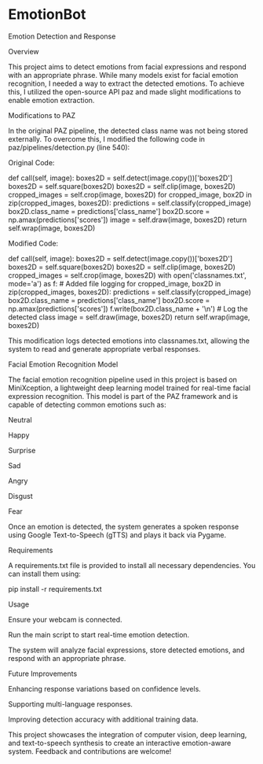 # EmotionBot

Emotion Detection and Response

Overview

This project aims to detect emotions from facial expressions and respond with an appropriate phrase. While many models exist for facial emotion recognition, I needed a way to extract the detected emotions. To achieve this, I utilized the open-source API paz and made slight modifications to enable emotion extraction.

Modifications to PAZ

In the original PAZ pipeline, the detected class name was not being stored externally. To overcome this, I modified the following code in paz/pipelines/detection.py (line 540):

Original Code:

def call(self, image):
    boxes2D = self.detect(image.copy())['boxes2D']
    boxes2D = self.square(boxes2D)
    boxes2D = self.clip(image, boxes2D)
    cropped_images = self.crop(image, boxes2D)
    for cropped_image, box2D in zip(cropped_images, boxes2D):
        predictions = self.classify(cropped_image)
        box2D.class_name = predictions['class_name']
        box2D.score = np.amax(predictions['scores'])
    image = self.draw(image, boxes2D)
    return self.wrap(image, boxes2D)

Modified Code:

def call(self, image):
    boxes2D = self.detect(image.copy())['boxes2D']
    boxes2D = self.square(boxes2D)
    boxes2D = self.clip(image, boxes2D)
    cropped_images = self.crop(image, boxes2D)
    with open('classnames.txt', mode='a') as f:  # Added file logging
        for cropped_image, box2D in zip(cropped_images, boxes2D):
            predictions = self.classify(cropped_image)
            box2D.class_name = predictions['class_name']
            box2D.score = np.amax(predictions['scores'])
            f.write(box2D.class_name + '\n')  # Log the detected class
    image = self.draw(image, boxes2D)
    return self.wrap(image, boxes2D)

This modification logs detected emotions into classnames.txt, allowing the system to read and generate appropriate verbal responses.

Facial Emotion Recognition Model

The facial emotion recognition pipeline used in this project is based on MiniXception, a lightweight deep learning model trained for real-time facial expression recognition. This model is part of the PAZ framework and is capable of detecting common emotions such as:

Neutral

Happy

Surprise

Sad

Angry

Disgust

Fear

Once an emotion is detected, the system generates a spoken response using Google Text-to-Speech (gTTS) and plays it back via Pygame.

Requirements

A requirements.txt file is provided to install all necessary dependencies. You can install them using:

pip install -r requirements.txt

Usage

Ensure your webcam is connected.

Run the main script to start real-time emotion detection.

The system will analyze facial expressions, store detected emotions, and respond with an appropriate phrase.

Future Improvements

Enhancing response variations based on confidence levels.

Supporting multi-language responses.

Improving detection accuracy with additional training data.

This project showcases the integration of computer vision, deep learning, and text-to-speech synthesis to create an interactive emotion-aware system. Feedback and contributions are welcome!


